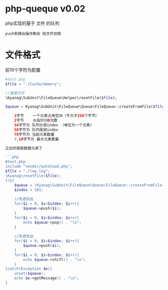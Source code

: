 # php-queque v0.02
php实现的基于 文件 的队列

    push和弹出操作都会 给文件加锁

# 文件格式
前10个字符为配置

```php
#test.php
$file = "./Cache/memory";

//重置文件
\Kyanag\SubUnit\FileQueue\Helper\resetFile($file);

$queue = Kyanag\SubUnit\FileQueue\Queue\FileQueue::createFromFile($file);

    1字节    一个元素占用空间（不大于256个字节）
    2字节    头指针归0次数
    34字节为 队列头部index （单位为一个元素）
    56字节为 队列尾部index
    78字节为 当前元素数量
    9,10字节为 最大元素数量

之后的就是数据元素了

```php
#test.php
include "vendor/autoload.php";
$file = "./log.log";
\Kyanag\resetFile($file);
try{
    $queue = \Kyanag\SubUnit\FileQueue\Queue\FileQueue::createFromFile($file);
    $index = 101;
    
    //先进后出
    for($i = 0; $i<$index; $i++){
        $queue->push($i);
    }
    for($i = 0; $i<$index; $i++){
        echo $queue->pop() . "\n";
    }
    
    //先进先出
    for($i = 0; $i<$index; $i++){
        $queue->push($i);
    }
    for($i = 0; $i<$index; $i++){
        echo $queue->shift() . "\n";
    }
}catch(Exception $e){
    unset($queue);
    echo $e->getMessage() . "\n";
}
```
